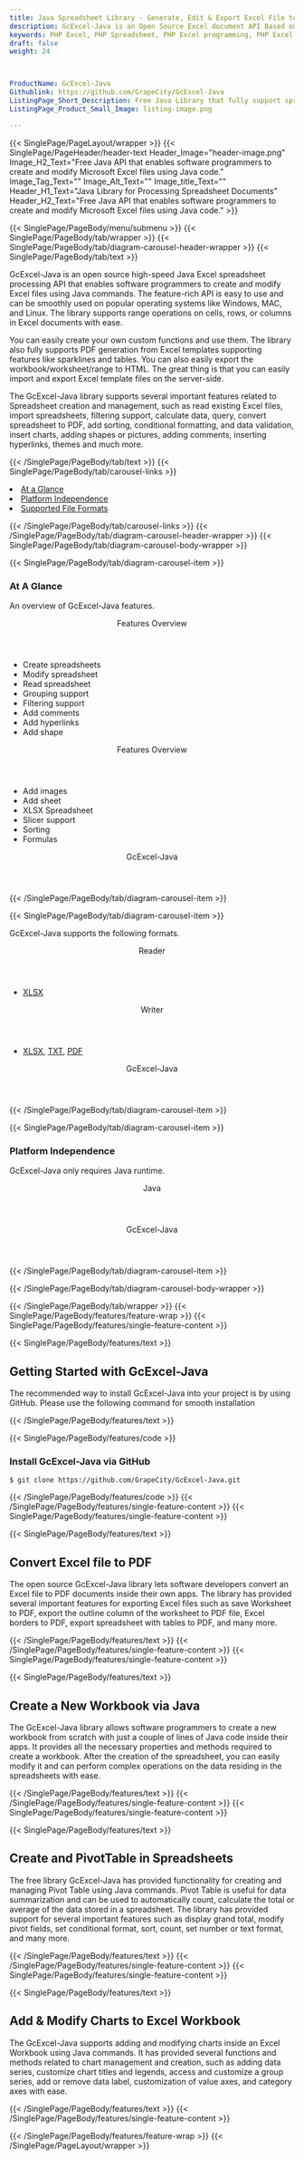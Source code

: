 ```yaml
---
title: Java Spreadsheet Library - Generate, Edit & Export Excel File to PDF
description: GcExcel-Java is an Open Source Excel document API Based on VSTO that enables software developers to Generate, Edit & Export Excel Spreadsheet to PDF.
keywords: PHP Excel, PHP Spreadsheet, PHP Excel programming, PHP Excel APIs, PHP .xls, PHP .xlsx, PHP .xlsx API, PHP .xls library, PHP Excel library, create Excel Spreadsheet, add sheet to workbook, add cells to sheet, modify Excel documents, add chart to Excel files, Open Source Excel Library, Java .xlsx file format, Open Source Excel Library
draft: false
weight: 24



ProductName: GcExcel-Java
Githublink: https://github.com/GrapeCity/GcExcel-Java
ListingPage_Short_Description: Free Java Library that fully support spreadsheet creation and management. Add & Modify Charts to Excel Workbook, convert spreadsheet to PDF & so on.
ListingPage_Product_Small_Image: listing-image.png 

---
```


{{< SinglePage/PageLayout/wrapper >}}
{{< SinglePage/PageHeader/header-text
Header_Image="header-image.png"
Image_H2_Text="Free Java API that enables software programmers to create and modify Microsoft Excel files using Java code."
Image_Tag_Text=""
Image_Alt_Text=""
Image_title_Text=""
Header_H1_Text="Java Library for Processing Spreadsheet Documents"
Header_H2_Text="Free Java API that enables software programmers to create and modify Microsoft Excel files using Java code." >}}

{{< SinglePage/PageBody/menu/submenu >}}
{{< SinglePage/PageBody/tab/wrapper >}}
{{< SinglePage/PageBody/tab/diagram-carousel-header-wrapper >}}
{{< SinglePage/PageBody/tab/text >}}



<p>GcExcel-Java is an open source high-speed Java Excel spreadsheet processing API that enables software programmers to create and modify Excel files using Java commands. The feature-rich API is easy to use and can be smoothly used on popular operating systems like Windows, MAC, and Linux. The library supports range operations on cells, rows, or columns in Excel documents with ease.</p>
<p>You can easily create your own custom functions and use them. The library also fully supports PDF generation from Excel templates supporting features like sparklines and tables. You can also easily export the workbook/worksheet/range to HTML. The great thing is that you can easily import and export Excel template files on the server-side.</p>
<p>The GcExcel-Java library supports several important features related to Spreadsheet creation and management, such as read existing Excel files, import spreadsheets, filtering support, calculate data, query, convert spreadsheet to PDF, add sorting, conditional formatting, and data validation, insert charts, adding shapes or pictures, adding comments, inserting hyperlinks, themes and much more.</p>

{{< /SinglePage/PageBody/tab/text >}}
{{< SinglePage/PageBody/tab/carousel-links >}}

<li data-target="#diagramcarousel" data-slide-to="0"><a href="#">At a Glance</a></li>
<li data-target="#diagramcarousel" data-slide-to="2"><a href="#">Platform Independence</a></li>
<li data-target="#diagramcarousel" data-slide-to="1"><a class="activetab" href="#">Supported File Formats</a></li>


{{< /SinglePage/PageBody/tab/carousel-links >}}
{{< /SinglePage/PageBody/tab/diagram-carousel-header-wrapper >}}
{{< SinglePage/PageBody/tab/diagram-carousel-body-wrapper >}}

{{< SinglePage/PageBody/tab/diagram-carousel-item >}}
<h3>At A Glance</h3>
<p>An overview of GcExcel-Java features.</p>
<div class="diagram1 d1-poi">
<div class="d1-row">
<div class="d1-col d1-left"><header>Features Overview</header>
<ul>
<li>Create spreadsheets</li>
<li>Modify spreadsheet</li>
<li>Read spreadsheet</li>
<li>Grouping support</li>
<li>Filtering support</li>
<li>Add comments</li>
<li>Add hyperlinks</li>
<li>Add shape</li>
</ul>
</div>
<!--/left-->
<div class="d1-col d1-right"><header>Features Overview</header>
<ul>
<li>Add images</li>
<li>Add sheet</li>
<li>XLSX Spreadsheet</li>
<li>Slicer support</li>
<li>Sorting</li>
<li>Formulas</li>
</ul>
</div>
<!--/right--></div>
<!--/row-->
<div class="d1-logo" style="border: none;"><header>GcExcel-Java</header><footer><small></small></footer></div>
<!--/logo--></div>
<!--/diagram1-->
{{< /SinglePage/PageBody/tab/diagram-carousel-item >}}

{{< SinglePage/PageBody/tab/diagram-carousel-item >}}
<p>GcExcel-Java supports the following formats.</p>
<div class="diagram1 d2 d1-poi">
<div class="d1-row">
<div class="d1-col d1-left"><header><i class="fa fa-arrows-v"> </i> Reader</header>
<ul>
<li><a href="https://docs.fileformat.com/spreadsheet/xlsx/">XLSX</a></li>
</ul>
</div>
<!--/left-->
<div class="d1-col d1-right"><header><i class="fa fa-long-arrow-down"> </i> Writer</header>
<ul>
<li><a href="https://docs.fileformat.com/spreadsheet/xlsx/">XLSX</a>, <a href="https://docs.fileformat.com/word-processing/txt/">TXT</a>, <a href="https://docs.fileformat.com/pdf/">PDF</a></li>
</ul>
</div>
<!--/right--></div>
<!--/row-->
<div class="d1-logo" style="border: none;"><header>GcExcel-Java</header><footer><small></small></footer></div>
<!--/logo--></div>
<!--/diagram2-->
{{< /SinglePage/PageBody/tab/diagram-carousel-item >}}

{{< SinglePage/PageBody/tab/diagram-carousel-item >}}
<h3>Platform Independence</h3>
<p>GcExcel-Java only requires Java runtime.</p>
<div class="diagram1 d1-poi">
<div class="d1-row">
<div class="d1-col d1-left"><header><i class="fa fa-cubes"> </i>Java</header></div>
<!--/left-->
<div class="d1-col d1-right"> </div>
<!--/right--></div>
<!--/row-->
<div class="d1-logo" style="border: none;"><header>GcExcel-Java</header><footer><small></small></footer></div>
<!--/logo--></div>
<!--/diagram2 -->
{{< /SinglePage/PageBody/tab/diagram-carousel-item >}}

{{< /SinglePage/PageBody/tab/diagram-carousel-body-wrapper >}}

{{< /SinglePage/PageBody/tab/wrapper >}}
{{< SinglePage/PageBody/features/feature-wrap >}}
{{< SinglePage/PageBody/features/single-feature-content >}}

{{< SinglePage/PageBody/features/text >}}
<h2 class="h2title">Getting Started with GcExcel-Java</h2>
<p>The recommended way to install GcExcel-Java into your project is by using GitHub. Please use the following command for smooth installation</p>
{{< /SinglePage/PageBody/features/text >}}

{{< SinglePage/PageBody/features/code >}}
<h3>Install GcExcel-Java via GitHub </h3>
<pre><code class="html">$ git clone https://github.com/GrapeCity/GcExcel-Java.git </code></pre>


{{< /SinglePage/PageBody/features/code >}}
{{< /SinglePage/PageBody/features/single-feature-content >}}
{{< SinglePage/PageBody/features/single-feature-content >}}

{{< SinglePage/PageBody/features/text >}}
<h2 class="h2title">Convert Excel file to PDF</h2>
<p>The open source GcExcel-Java library lets software developers convert an Excel file to PDF documents inside their own apps. The library has provided several important features for exporting Excel files such as save Worksheet to PDF, export the outline column of the worksheet to PDF file, Excel borders to PDF, export spreadsheet with tables to PDF, and many more.</p>

{{< /SinglePage/PageBody/features/text >}}
{{< /SinglePage/PageBody/features/single-feature-content >}}
{{< SinglePage/PageBody/features/single-feature-content >}}

{{< SinglePage/PageBody/features/text >}}
<h2 class="h2title">Create a New Workbook via Java</h2>
<p>The GcExcel-Java library allows software programmers to create a new workbook from scratch with just a couple of lines of Java code inside their apps. It provides all the necessary properties and methods required to create a workbook. After the creation of the spreadsheet, you can easily modify it and can perform complex operations on the data residing in the spreadsheets with ease.</p>

{{< /SinglePage/PageBody/features/text >}}
{{< /SinglePage/PageBody/features/single-feature-content >}}
{{< SinglePage/PageBody/features/single-feature-content >}}

{{< SinglePage/PageBody/features/text >}}
<h2 class="h2title">Create and PivotTable in Spreadsheets</h2>
<p>The free library GcExcel-Java has provided functionality for creating and managing Pivot Table using Java commands. Pivot Table is useful for data summarization and can be used to automatically count, calculate the total or average of the data stored in a spreadsheet. The library has provided support for several important features such as display grand total, modify pivot fields, set conditional format, sort, count, set number or text format, and many more.</p>

{{< /SinglePage/PageBody/features/text >}}
{{< /SinglePage/PageBody/features/single-feature-content >}}
{{< SinglePage/PageBody/features/single-feature-content >}}

{{< SinglePage/PageBody/features/text >}}
<h2 class="h2title">Add & Modify Charts to Excel Workbook</h2>
<p>The GcExcel-Java supports adding and modifying charts inside an Excel Workbook using Java commands. It has provided several functions and methods related to chart management and creation, such as adding data series, customize chart titles and legends, access and customize a group series, add or remove data label, customization of value axes, and category axes with ease.</p>

{{< /SinglePage/PageBody/features/text >}}
{{< /SinglePage/PageBody/features/single-feature-content >}}

{{< /SinglePage/PageBody/features/feature-wrap >}}
{{< /SinglePage/PageLayout/wrapper >}}